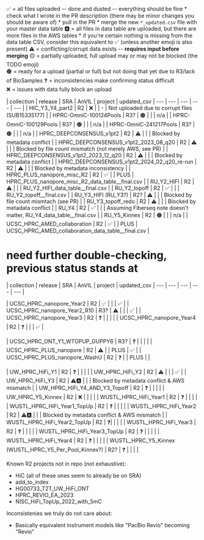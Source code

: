  

✅ = all files uploaded -- done and dusted -- everything should be fine
	* check what I wrote in the PR description (there may be minor changes you should be aware of)
	* pull in the PR 
	* merge the new `*_updated.csv` file with your master data table
🅰️ = all files in data table are uploaded, but there are more files in the AWS tables
	* if you're certain nothing is missing from the data table CSV, consider this equivalent to ✅ (unless another emoji is also present)
⚠️ = conflicting/corrupt data exists -- **requires input before merging**
🟡 = partially uploaded, full upload may or may not be blocked (the TODO emoji)  
🟠 = ready for a upload (partial or full) but not doing that yet due to R3/lack of BioSamples
❓ = inconsistencies make confirming status difficult  
❌ = issues with data fully block an upload


| collection | release | SRA | AnVIL | project | updated_csv
| --- | --- | --- | --- | --- |
| HIC_Y3_Y4_part2 | R2 | ❌ |  | - | Not uploaded due to corrupt files (SUB15335177) |
| HPRC-OmniC-100124Pools | R3? | 🟠 |  |  | n/a |
| HPRC-OmniC-100129Pools | R3? | 🟠 |  |  | n/a |
| HPRC-OmniC-241217Pools | R3? | 🟠 |  |  | n/a |
| HPRC_DEEPCONSENSUS_v1pt2 | R2 | ⚠️ |  |  | Blocked by metadata conflict |
| HPRC_DEEPCONSENSUS_v1pt2_2023_08_q20 | R2 | ⚠️ |  |  | Blocked by file count mismatch (not merely AWS, see PR) |
| HPRC_DEEPCONSENSUS_v1pt2_2023_12_q20 | R2 | ⚠️ |  |  | Blocked by metadata conflict |
| HPRC_DEEPCONSENSUS_v1pt2_2024_02_q20_re-run | R2 | ⚠️ |  |  | Blocked by metadata inconsistency |
| HPRC_PLUS_nanopore_misc_R2 | R2 | ✅ |  | PLUS | HPRC_PLUS_nanopore_misc_R2_data_table__final.csv |
| RU_Y2_HIFI | R2 | ⚠️ |  |  | RU_Y2_HIFI_data_table__final.csv |
| RU_Y2_topoff | R2 | ✅ |  |  | RU_Y2_topoff__final.csv |
| RU_Y3_HIFI (RU_Y3?) | R2? | ⚠️ |  |  | Blocked by file count mismtach (see PR) |
| RU_Y3_topoff_redo | R2 | ⚠️ |  |  | Blocked by metadata conflict |
| RU_Y4 | R2 | ✅ |  |  | Assuming Fiberseq note doesn't matter, RU_Y4_data_table__final.csv |
| RU_Y5_Kinnex | R2 | 🟠 |  |  | n/a |
| UCSC_HPRC_AMED_collaboration | R2 | ✅ |  | PLUS | UCSC_HPRC_AMED_collaboration_data_table__final.csv |




# need further double-checking, previous status stands at
| collection | release | SRA | AnVIL | project | updated_csv
| --- | --- | --- | --- | --- |

| UCSC_HPRC_nanopore_Year2 | R2 | ✅ |  |  | ✅ |
| UCSC_HPRC_nanopore_Year2_R10 | R3? | ⚠️ |  |  | ✅ |
| UCSC_HPRC_nanopore_Year3 | R2 | ❓ |  |  |  |
| UCSC_HPRC_nanopore_Year4 | R2 | ❓ |  |  | ✅ |

| UCSC_HPRC_ONT_Y1_WTOPUP_GUPPY6 | R3? | ❓ |  |  |  |
| UCSC_HPRC_PLUS_nanopore | R2 | ⚠️ |  | PLUS | ✅ |
| UCSC_HPRC_PLUS_nanopore_WashU | R2 | ❓ |  | PLUS |  |

| UW_HPRC_HiFi_Y1 | R2 | ❓ |  |  |  |
| UW_HPRC_HiFi_Y2 | R2 | ⚠️ |  |  | ✅ |
| UW_HPRC_HiFi_Y3 | R2 | ⚠️🅰️ |  |  | Blocked by metadata conflict & AWS mismatch |
| UW_HPRC_HiFi_Y4_AND_Y3_Topoff | R2 | ❓ |  |  |  |
| UW_HPRC_Y5_Kinnex | R2 | ❌ |  |  |  |
| WUSTL_HPRC_HiFi_Year1 | R2 | ❓ |  |  |  |
| WUSTL_HPRC_HiFi_Year1_TopUp | R2 | ❓ |  |  |  |
| WUSTL_HPRC_HiFi_Year2 | R2 | ⚠️🅰️ |  |  | Blocked by metadata conflict & AWS mismatch |
| WUSTL_HPRC_HiFi_Year2_TopUp | R2 | ❓|  |  |  |
| WUSTL_HPRC_HiFi_Year3 | R2 | ❓ |  |  |  |
| WUSTL_HPRC_HiFi_Year3_TopUp | R2 | ❓ |  |  |  |
| WUSTL_HPRC_HiFi_Year4 | R2 | ❓ |  |  |  |
| WUSTL_HPRC_Y5_Kinnex (WUSTL_HPRC_Y5_Per_Pool_Kinnex?) | R2? | ❓ |  |  |  |


Known R2 projects not in repo (not exhaustive):
* HiC (all of these ones seem to already be on SRA)
* add_to_index
* HG00733_T2T_UW_HiFi_ONT
* HPRC_REVIO_EA_2023
* NISC_HiFi_TopUp_2022_with_5mC


Inconsistenies we truly do not care about:
* Basically equivalent instrument models like "PacBio Revio" becoming "Revio"
